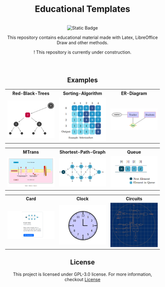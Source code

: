 <div align="center" style="margin-bottom: 70px">
	<h1>Educational Templates</h1><br>
	<img alt="Static Badge" src="https://img.shields.io/badge/Lang-0f6846?logo=LaTeX">
	<div align="center"><p>This repository contains educational material made with Latex, LibreOffice Draw and other methods.</p></div>
	<div align="center"><p>! This repository is currently under construction.</p></div>
</div>

<div align="center">
<h2>Examples</h2>
</div>

<div align="center">
<table width="100%" margin-left="auto" margin-right="auto">
	<tr>
		<th>Red-Black-Trees</th>
		<th>Sorting-Algorithm</th>
		<th>ER-Diagram</th>
	</tr>
	<tr>
		<td width="33%">
			<img src="img/rbtrees.png" 
				alt="Red-Black-Trees Exp" />
		</td>
		<td width="33%">
			<img src="img/sortalg.png" 
				alt="Sorting Algorithm Exp" />
		</td>
		<td width="33%">
			<img src="img/erdiagram.png" 
				alt="ER-Diagram Exp" />
		</td>
	</tr>
</table>

<table width="100%" margin-left="auto" margin-right="auto">
	<tr>
		<th>MTrans</th>
		<th>Shortest-Path-Graph</th>
		<th>Queue</th>
	</tr>
	<tr>
		<td width="33%">
			<img src="img/mtrans.png" 
				alt="MTrans Exp" />
		</td>
		<td width="33%">
			<img src="img/spgraph.png" 
				alt="Shortest-Path-Graph Exp" />
		</td>
		<td width="33%">
			<img src="img/queue.png" 
				alt="Queue Exp" />
		</td>
	</tr>
</table>

<table width="100%" margin-left="auto" margin-right="auto">
	<tr>
		<th>Card</th>
		<th>Clock</th>
		<th>Circuits</th>
	</tr>
	<tr>
		<td width="33%">
			<img src="img/cardexp.png" 
				alt="Card Exp" />
		</td>
		<td width="33%">
			<img src="img/clock.png" 
				alt="Clock Exp" />
		</td>
		<td width="33%">
			<img src="img/circuits.png" 
				alt="Circuits Exp" />
		</td>
	</tr>
</table>
</div>

<!--
<div align="center">
<h2>Highlights</h2>
<div align="center"><p>Take a look at some highlights that you may not see in other projects.</p></div>
</div>
<ul>
<li>The two projects <b>Stack-2</b> and <b>Gen-LinkedLists</b> provide an easy interface for generating a stack or a linked list. Just import the packages, create a new environment, pass some arguments and these structures will be automatically generated for you.</li>
<li>Are you familiar with <a href="https://getbootstrap.com/">Bootstrap</a>? There are some nice implementations from Bootstrap's color system, Bootstrap's card container and Bootstrap's push notifications (toasts).</li>
</ul>


<div align="center">
<h2>Links</h2>
<div align="center"><p>For more help / inspiration / examples, have a look at these links.</p></div>
</div>
<ul>
<li><a href="https://texample.net/">TEXample.net</a></li>
<li><a href="https://www.latextemplates.com/">LaTeX Templates</a></li>
<li><a href="https://tikz.dev/">PGF/Tikz Manual</a></li>
<li><a href="https://detexify.kirelabs.org/classify.html">Detexify</a></li>
</ul>
-->

<div align="center">
<h2>License</h2>
</div>

<div align="center"><p>This project is licensed under GPL-3.0 license. For more information, checkout <a href="https://github.com/BenSt099/LaTeX-Templates/blob/main/LICENSE">License</a></p></div>
